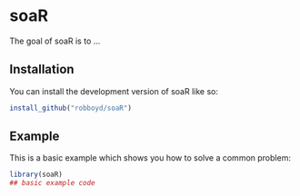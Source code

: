
<!-- README.md is generated from README.Rmd. Please edit that file -->

# soaR

<!-- badges: start -->
<!-- badges: end -->

The goal of soaR is to …

## Installation

You can install the development version of soaR like so:

``` r
install_github("robboyd/soaR")
```

## Example

This is a basic example which shows you how to solve a common problem:

``` r
library(soaR)
## basic example code
```
